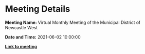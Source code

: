 # Meeting Details

**Meeting Name:** Virtual Monthly Meeting of the Municipal District of Newcastle West

**Date and Time:** 2021-06-02 10:00:00

**<a href="https://www.limerick.ie/council/whats-on/monthly-meeting-municipal-district-newcastle-west-62" target="_blank">Link to meeting</a>**

